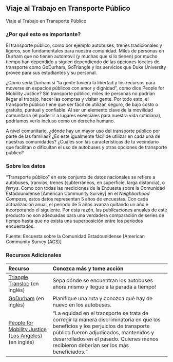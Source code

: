 ## Viaje al Trabajo en Transporte Público
Viaje al Trabajo en Transporte Público

### ¿Por qué esto es importante?
El transporte público, como por ejemplo autobuses, trenes tradicionales y ligeros, son fundamentales para nuestra comunidad. Miles de personas en Durham que no tienen automóvil (y muchas que sí lo tienen) por mucho tiempo han dependido y siguen dependiendo de las opciones locales de transporte como GoDurham, GoTriangle y los servicios que Duke University provee para sus estudiantes y su personal. 

¿Cómo sería Durham si “la gente tuviera la libertad y los recursos para moverse en espacios públicos con amor y dignidad”, como dice People for Mobility Justice? Sin transporte público, miles de personas no podrían llegar al trabajo, hacer las compras y visitar gente. Por todo esto, el transporte público tiene que ser fácil de utilizar, seguro, de bajo costo o gratuito, puntual y confiable. Al ser un elemento clave de la movilidad comunitaria (el poder ir a lugares esenciales para nuestra vida cotidiana), podríamos verlo incluso como un derecho humano.

A nivel comunitario, ¿dónde hay un mayor uso del transporte público por parte de las familias? ¿Es este igualmente fácil de utilizar en cada una de nuestras comunidades? ¿Cuáles son las características de tu vecindario que facilitan o dificultan el uso de autobuses y otras opciones de transporte público?

### Sobre los datos
“Transporte público” en este conjunto de datos nacionales se refiere a autobuses, tranvías, trenes (subterráneos, en superficie, larga distancia), o <i>ferrys</i>. Como con todas las mediciones de la Encuesta sobre la Comunidad Estadounidense \[American Community Survey] en el <i>Neighborhood Compass</i>, estos datos representan 5 años de encuestas. Con cada actualización anual, el período de 5 años avanza quitando un año e incorporando el siguiente. Por esta razón, las publicaciones anuales de este producto no son adecuadas para una verdadera comparación de series de tiempo hasta que no exista una superposición entre los períodos encuestados.

Fuente: Encuesta sobre la Comunidad Estadounidense \[American Community Survey (ACS)] 

### Recursos Adicionales

|Recurso | Conozca más y tome acción |
|:--- | :--- |
|[Triangle Transloc](https://triangle.transloc.com/) (en inglés) | Sepa dónde se encuentran los autobuses ahora mismo y llegue a la parada a tiempo!
|[GoDurham](https://godurhamtransit.org/) (en inglés) | Planifique una ruta y conozca qué hay de nuevo en los autobuses.
|[People for Mobility Justice (Los Angeles)](https://www.peopleformobilityjustice.org/) (en inglés) | “La equidad en el transporte se trata de corregir la manera discriminatoria en que los beneficios y los perjuicios de transporte público fueron adjudicados, mantenidos y desarrollados en el pasado. Quienes menos recibieron deberían ser los más beneficiados.”
